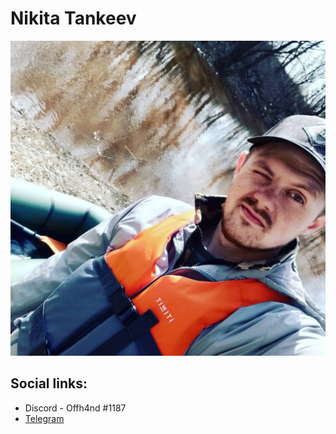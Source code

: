 # Nikita  Tankeev  
![Nikita  Tankeev](./img/222.jpg)  
## Social links:
* Discord - Offh4nd #1187
* [Telegram](https://t.me/Offh4nd)